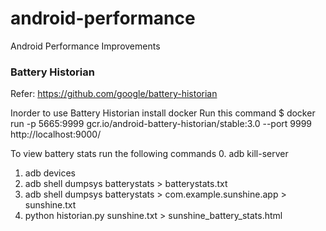 # android-performance
Android Performance Improvements

### Battery Historian
Refer: https://github.com/google/battery-historian

Inorder to use Battery Historian install docker
Run this command $ docker run -p 5665:9999 gcr.io/android-battery-historian/stable:3.0 --port 9999
http://localhost:9000/

To view battery stats
run the following commands
0. adb kill-server
1. adb devices
2. adb shell dumpsys batterystats > batterystats.txt
3. adb shell dumpsys batterystats > com.example.sunshine.app > sunshine.txt
4. python historian.py sunshine.txt > sunshine_battery_stats.html
